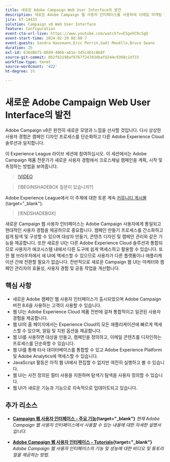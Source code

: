 ```yaml
---
title: 새로운 Adobe Campaign Web User Interface의 발전
description: 새로운 Adobe Campaign 웹 사용자 인터페이스를 사용하여 이메일 마케팅 및 소셜 미디어 마케팅을 포함한 크로스 채널 마케팅 전략을 계획, 시작 및 측정할 때 보다 효율적으로 사용하는 방법을 알아봅니다.
jira: KT-14433
solution: Campaign v8 Web User Interface
feature: Configuration
event-cta-url-live: https://www.youtube.com/watch?v=ESgehCRcSgQ
event-start-time: 2024-02-29 08:00-7
event-guests: Sandra Hausmann,Eric Perrin,Gaël Mouëllo,Bruce Swann
duration: 25
exl-id: 636d8bf5-80d9-406b-ab1e-3d5c4b1c8b8f
source-git-commit: 0b2f63198af8767f24783dbafd244c9398c24f33
workflow-type: tm+mt
source-wordcount: '422'
ht-degree: 1%

---
```


# 새로운 Adobe Campaign Web User Interface의 발전

Adobe Campaign v8은 완전히 새로운 모양과 느낌을 선사할 것입니다. 다시 상상한 사용자 경험은 캠페인 디자인 프로세스를 단순화하고 다른 Adobe Experience Cloud 솔루션과 일치합니다.

이 Experience League 라이브 세션에 참여하십시오. 이 세션에서는 Adobe Campaign 제품 전문가가 새로운 사용자 경험에서 크로스채널 캠페인을 계획, 시작 및 측정하는 방법을 보여줍니다.

>[!VIDEO](https://video.tv.adobe.com/v/3427258/?quality=12&learn=on)

>[!BEGINSHADEBOX 질문이 있습니까?]

Adobe Experience League에서 이 주제에 대한 토론 계속 [커뮤니티 게시물](https://experienceleaguecommunities.adobe.com/t5/adobe-campaign-classic/experience-league-live-post-session-discussion-leaping-ahead/m-p/656893#M2671){target="_blank"}.

>[!ENDSHADEBOX]

새로운 Campaign 웹 사용자 인터페이스는 Adobe Campaign 사용자에게 통일되고 현대적인 사용자 경험을 제공하므로 중요합니다. 캠페인 만들기 프로세스를 간소화하고 쉽게 탐색 및 구성할 수 있으며 대상자 만들기, 콘텐츠 디자인 및 캠페인 관리와 같은 기능을 제공합니다. 또한 새로운 UI는 다른 Adobe Experience Cloud 솔루션과 통합되므로 사용자가 에코시스템 내에서 다른 도구에 쉽게 액세스하고 활용할 수 있습니다. 또한 웹 브라우저에서 새 UI에 액세스할 수 있으므로 사용자가 다른 플랫폼이나 애플리케이션 간에 전환할 필요가 없습니다. 전반적으로 새로운 Campaign 웹 UI는 마케터와 캠페인 관리자의 효율성, 사용자 경험 및 공동 작업을 개선합니다.

## 핵심 사항

* 새로운 Adobe 캠페인 웹 사용자 인터페이스가 출시되었으며 Adobe Campaign 버전 8.6을 사용하는 고객이 사용할 수 있습니다.
* 웹 UI는 Adobe Experience Cloud 제품 전반에 걸쳐 통합적이고 일관된 사용자 경험을 제공합니다.
* 웹 UI의 홈 페이지에서는 Experience Cloud의 모든 애플리케이션에 빠르게 액세스할 수 있으며, 알림 및 지원 옵션을 제공합니다.
* 웹 UI를 사용하면 대상을 만들고, 캠페인을 정의하고, 이메일 콘텐츠를 디자인하는 프로세스를 단순화할 수 있습니다.
* 웹 UI를 통해 타사 데이터베이스를 통합할 수 있고 Adobe Experience Platform 및 Adobe Analytics에 액세스할 수 있습니다.
* JavaScript 활동은 아직 웹 UI에서 편집할 수 없지만 여전히 실행하고 볼 수 있습니다.
* 웹 UI는 사전 정의된 필터 사용을 지원하며 탐색기 탐색을 사용자 정의할 수 있습니다.
* 웹 UI가 새로운 기능과 기능으로 지속적으로 업데이트되고 있습니다.


## 추가 리소스

* **[Campaign 웹 사용자 인터페이스 - 주요 기능](https://experienceleague.adobe.com/docs/campaign-web/v8/whats-new.html?lang=ko-KR){target="_blank"}**
  *현재 Adobe Campaign 웹 사용자 인터페이스에서 사용할 수 있는 내용에 대한 자세한 설명서입니다.*

* **[Adobe Campaign 웹 사용자 인터페이스 - Tutorials](https://experienceleague.adobe.com/docs/campaign-web-learn/tutorials/overview.html?lang=en){target="_blank"}**
  *Adobe Campaign 웹 사용자 인터페이스의 기능 및 성능에 대한 비디오 및 튜토리얼을 제공하는 방법.*


